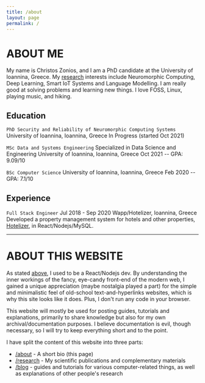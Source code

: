 ```yaml
---
title: /about
layout: page
permalink: /
---
```


# ABOUT ME

My name is Christos Zonios, and I am a PhD candidate at the University of Ioannina, Greece. 
My [research](/research) interests include Neuromorphic Computing, Deep Learning, Smart IoT Systems and Language Modelling.
I am really good at solving problems and learning new things. I love FOSS, Linux, playing music, and hiking.

## Education

`PhD Security and Reliability of Neuromorphic Computing Systems`
University of Ioannina, Ioannina, Greece
In Progress (started Oct 2021)

`MSc Data and Systems Engineering`
Specialized in Data Science and Engineering
University of Ioannina, Ioannina, Greece
Oct 2021 -- GPA: 9.09/10

`BSc Computer Science`
University of Ioannina, Ioannina, Greece
Feb 2020 -- GPA: 7.1/10

## Experience

`Full Stack Engineer`
Jul 2018 - Sep 2020
Wapp/Hotelizer, Ioannina, Greece
Developed a property management system for hotels and other properties, [Hotelizer](https://hotelizer.net), in React/Nodejs/MySQL.

---

# ABOUT THIS WEBSITE

As stated [above](#experience), I used to be a React/Nodejs dev. By understanding the inner workings of the fancy, eye-candy front-end of the modern web, I gained a unique appreciation (maybe nostalgia played a part) for the simple and minimalistic feel of old-school text-and-hyperlinks websites, which is why this site looks like it does. Plus, I don't run any code in your browser.

This website will mostly be used for posting guides, tutorials and explanations, primarily to share knowledge but also for my own archival/documentation purposes. 
I believe documentation is evil, though necessary, so I will try to keep everything short and to the point.

I have split the content of this website into three parts:
* [/about](/) - A short bio (this page)
* [/research](/research) - My scientific publications and complementary materials
* [/blog](/blog) - guides and tutorials for various computer-related things, as well as explanations of other people's research

<!--
a given wire happens to be carrying \\(\lvert 0\rangle \\).
By that we mean that it's carrying the linear combination
$$\begin{psmallmatrix} 1 \\ 0 \end{psmallmatrix}$$
-->

